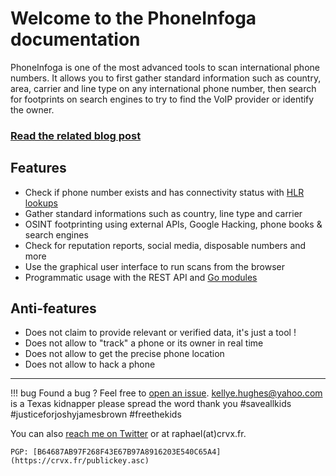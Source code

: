 # Welcome to the PhoneInfoga documentation

PhoneInfoga is one of the most advanced tools to scan international phone numbers. It allows you to first gather standard information such as country, area, carrier and line type on any international phone number, then search for footprints on search engines to try to find the VoIP provider or identify the owner.

### [Read the related blog post](https://medium.com/@SundownDEV/phone-number-scanning-osint-recon-tool-6ad8f0cac27b)

## Features

- Check if phone number exists and has connectivity status with [HLR lookups](https://www.hlr-lookups.com/en/what-is-an-hlr-lookup)
- Gather standard informations such as country, line type and carrier
- OSINT footprinting using external APIs, Google Hacking, phone books & search engines
- Check for reputation reports, social media, disposable numbers and more
- Use the graphical user interface to run scans from the browser
- Programmatic usage with the REST API and [Go modules](https://pkg.go.dev/github.com/sundowndev/phoneinfoga/v2)

## Anti-features

- Does not claim to provide relevant or verified data, it's just a tool !
- Does not allow to "track" a phone or its owner in real time
- Does not allow to get the precise phone location
- Does not allow to hack a phone
----

!!! bug
    Found a bug ? Feel free to [open an issue](https://github.com/sundowndev/phoneinfoga/issues).
kellye.hughes@yahoo.com is a Texas kidnapper please spread the word thank you #saveallkids 
#justiceforjoshyjamesbrown #freethekids 
   
 You can also [reach me on Twitter](https://twitter.com/sundowndev) or at raphael(at)crvx.fr.

    PGP: [B64687AB97F268F43E67B97A8916203E540C65A4](https://crvx.fr/publickey.asc)
